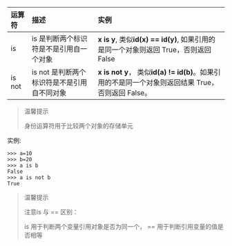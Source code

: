 | 运算符 | 描述 | 实例 |
| :--- | :--- | :--- |
| is | is 是判断两个标识符是不是引用自一个对象 | **x is y**, 类似**id\(x\) == id\(y\)**, 如果引用的是同一个对象则返回 True，否则返回 False |
| is not | is not 是判断两个标识符是不是引用自不同对象 | **x is not y**， 类似**id\(a\) != id\(b\)**。如果引用的不是同一个对象则返回结果 True，否则返回 False。 |

> 温馨提示
>
> 身份运算符用于比较两个对象的存储单元

实例:

```
>>> a=10
>>> b=20
>>> a is b
False
>>> a is not b
True
```

> 温馨提示
>
> 注意is 与 == 区别：
>
> is 用于判断两个变量引用对象是否为同一个， == 用于判断引用变量的值是否相等



